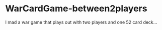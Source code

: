 # WarCardGame-between2players
I mad a war game that plays out with two players and one 52 card deck...
